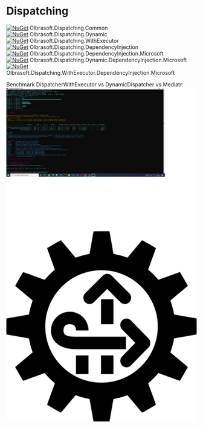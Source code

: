 # Dispatching

[![NuGet](https://img.shields.io/nuget/vpre/Olbrasoft.Dispatching.Common.svg)](https://www.nuget.org/packages/Olbrasoft.Dispatching.Common/) Olbrasoft.Dispatching.Common  
[![NuGet](https://img.shields.io/nuget/vpre/Olbrasoft.Dispatching.Dynamic.svg)](https://www.nuget.org/packages/Olbrasoft.Dispatching.Dynamic/) Olbrasoft.Dispatching.Dynamic  
[![NuGet](https://img.shields.io/nuget/vpre/Olbrasoft.Dispatching.WithExecutor.svg)](https://www.nuget.org/packages/Olbrasoft.Dispatching.WithExecutor/) Olbrasoft.Dispatching.WithExecutor  
[![NuGet](https://img.shields.io/nuget/vpre/Olbrasoft.Dispatching.DependencyInjection.svg)](https://www.nuget.org/packages/Olbrasoft.Dispatching.DependencyInjection/) Olbrasoft.Dispatching.DependencyInjection  
[![NuGet](https://img.shields.io/nuget/vpre/Olbrasoft.Dispatching.DependencyInjection.Microsoft.svg)](https://www.nuget.org/packages/Olbrasoft.Dispatching.DependencyInjection.Microsoft/) Olbrasoft.Dispatching.DependencyInjection.Microsoft  
[![NuGet](https://img.shields.io/nuget/vpre/Olbrasoft.Dispatching.Dynamic.DependencyInjection.Microsoft.svg)](https://www.nuget.org/packages/Olbrasoft.Dispatching.Dynamic.DependencyInjection.Microsoft/) Olbrasoft.Dispatching.Dynamic.DependencyInjection.Microsoft  
[![NuGet](https://img.shields.io/nuget/vpre/Olbrasoft.Dispatching.WithExecutor.DependencyInjection.Microsoft.svg)](https://www.nuget.org/packages/Olbrasoft.Dispatching.WithExecutor.DependencyInjection.Microsoft/) Olbrasoft.Dispatching.WithExecutor.DependencyInjection.Microsoft  
  
Benchmark DispatcherWithExecutor vs DynamicDispatcher vs Mediatr:  
![Olbrasoft Dispatching Benchmark](./benchmark.png)
![Olbrasoft Dispatching](./olbrasoft-dispatching.png)
